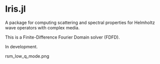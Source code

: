 # Iris.jl

A package for computing scattering and spectral properties for Helmholtz wave operators with complex media.

This is a Finite-Difference Fourier Domain solver (FDFD).

In development.



rsm_low_q_mode.png
